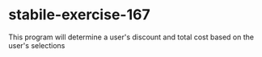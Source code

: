 # stabile-exercise-167
This program will determine a user's discount and total cost based on the user's selections
